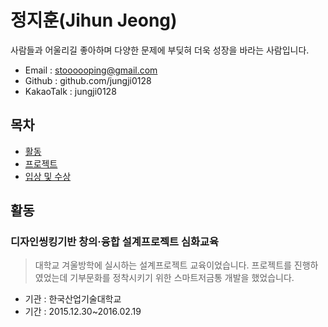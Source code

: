 정지훈(Jihun Jeong)
===================
사람들과 어울리길 좋아하며 다양한 문제에 부딪혀 더욱 성장을 바라는 사람입니다.  

* Email : stoooooping@gmail.com
* Github : github.com/jungji0128
* KakaoTalk : jungji0128  
  

목차
----
* [활동](#활동)
* [프로젝트](#프로젝트)
* [입상 및 수상](#입상-및-수상)  
  
  
활동
----
### 디자인씽킹기반 창의·융합 설계프로젝트 심화교육
> 대학교 겨울방학에 실시하는 설계프로젝트 교육이었습니다. 프로젝트를 진행하였었는데 기부문화를 정착시키기 위한 스마트저금통 개발을 했었습니다.
* 기관 : 한국산업기술대학교
* 기간 : 2015.12.30~2016.02.19
